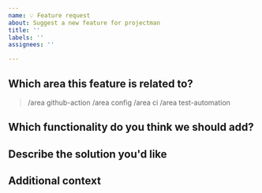 ```yaml
---
name: 💡 Feature request
about: Suggest a new feature for projectman
title: ''
labels: ''
assignees: ''

---
```


## Which area this feature is related to?

<!--
    Uncomment appropriate `/area` lines, and delete the rest.
    For example, `> /area config` would simply become: `/area config`
-->

<!-- TODO: Add more precise labels -->
> /area github-action
> /area config
> /area ci
> /area test-automation

## Which functionality do you think we should add?

<!--
    A clear and concise description of what the problem is. Ex. I'm always frustrated when [...]
-->


## Describe the solution you'd like

<!--
    A clear and concise description of what you want to happen.
-->

## Additional context

<!--
    Add any other context or screenshots about the feature request here.
-->
